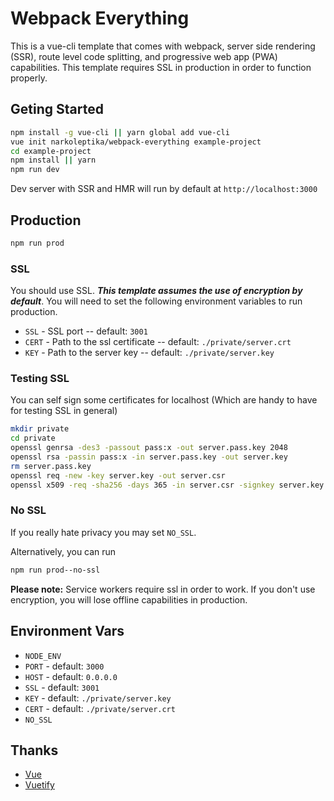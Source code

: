 # Webpack Everything
This is a vue-cli template that comes with webpack, server side rendering (SSR), route level code splitting, and progressive web app (PWA) capabilities. This template requires SSL in production in order to function properly.

## Geting Started
```bash
npm install -g vue-cli || yarn global add vue-cli
vue init narkoleptika/webpack-everything example-project
cd example-project
npm install || yarn
npm run dev
```
Dev server with SSR and HMR will run by default at `http://localhost:3000`

## Production
```bash
npm run prod
```

### SSL
You should use SSL. ___This template assumes the use of encryption by default___. You will need to set the following environment variables to run production.
* `SSL` - SSL port -- default: `3001`
* `CERT` - Path to the ssl certificate -- default: `./private/server.crt`
* `KEY` - Path to the server key -- default: `./private/server.key`

### Testing SSL
You can self sign some certificates for localhost (Which are handy to have for testing SSL in general)
```bash
mkdir private
cd private
openssl genrsa -des3 -passout pass:x -out server.pass.key 2048
openssl rsa -passin pass:x -in server.pass.key -out server.key
rm server.pass.key
openssl req -new -key server.key -out server.csr
openssl x509 -req -sha256 -days 365 -in server.csr -signkey server.key -out server.crt
```

### No SSL
If you really hate privacy you may set `NO_SSL`.

Alternatively, you can run
```bash
npm run prod--no-ssl
```

__Please note:__ Service workers require ssl in order to work. If you don't use encryption, you will lose offline capabilities in production.

## Environment Vars
* `NODE_ENV`
* `PORT` - default: `3000`
* `HOST` - default: `0.0.0.0`
* `SSL` - default: `3001`
* `KEY` - default: `./private/server.key`
* `CERT` - default: `./private/server.crt`
* `NO_SSL`

## Thanks
* [Vue](https://vuejs.org/)
* [Vuetify](https://vuetifyjs.com/)
